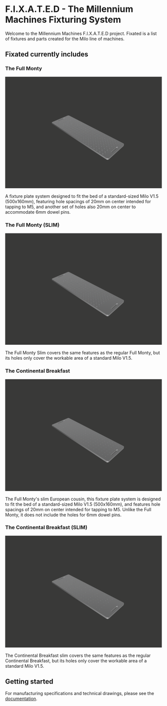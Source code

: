 # F.I.X.A.T.E.D - The Millennium Machines Fixturing System

Welcome to the Millennium Machines F.I.X.A.T.E.D project. Fixated is a list of fixtures and parts created for the Milo line of machines.

## Fixated currently includes

### The Full Monty

![The Fixated Full Monty](images/Full-Monty.png)

A fixture plate system designed to fit the bed of a standard-sized Milo V1.5 (500x160mm), featuring
hole spacings of 20mm on center intended for tapping to M5, and another set of holes also 20mm on center to accommodate 6mm dowel pins.

### The Full Monty (SLIM)

![The Fixated Full Monty slim](images/Full-Monty-slim.png)

The Full Monty Slim covers the same features as the regular Full Monty, but its holes only cover the workable area of a standard Milo V1.5.

### The Continental Breakfast

![The Fixated Continental Breakfast](images/The-Continental-Breakfast.png)

The Full Monty's slim European cousin, this fixture plate system is designed to fit the bed of a standard-sized Milo V1.5 (500x160mm), and features hole spacings of 20mm on center intended for tapping to M5. Unlike the Full Monty, it does not include the holes for 6mm dowel pins.

### The Continental Breakfast (SLIM)

![The Fixated Continental Breakfast slim](images/The-Continental-Breakfast-slim.png)

The Continental Breakfast slim covers the same features as the regular Continental Breakfast, but its holes only cover the workable area of a standard Milo V1.5.

## Getting started
For manufacturing specifications and technical drawings, please see the [documentation](docs/index.md).